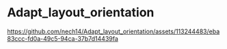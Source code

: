 # Adapt_layout_orientation
 


https://github.com/nech14/Adapt_layout_orientation/assets/113244483/eba83ccc-fd0a-49c5-94ca-37b7d14439fa

